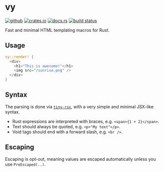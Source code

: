 # vy

[<img alt="github" src="https://img.shields.io/badge/github-jonahlund/vy-8da0cb?style=for-the-badge&logo=github">](https://github.com/jonahlund/vy)
[<img alt="crates.io" src="https://img.shields.io/crates/v/vy.svg?style=for-the-badge&logo=rust">](https://crates.io/crates/vy)
[<img alt="docs.rs" src="https://img.shields.io/badge/docs.rs-vy-66c2a5?style=for-the-badge&logo=docs.rs">](https://docs.rs/vy)
[<img alt="build status" src="https://img.shields.io/github/actions/workflow/status/jonahlund/vy/ci.yml?branch=main&style=for-the-badge">](https://github.com/jonahlund/vy/actions?query=branch%3Amain)

Fast and minimal HTML templating macros for Rust.

## Usage

```rust
vy::render! {
  <div>
    <h1>"This is awesome!"</h1>
    <img src="/sunrise.png" />
  </div>
}
```

## Syntax

The parsing is done via [`tiny-rsx`](https://docs.rs/tiny-rsx), with a very simple and minimal JSX-like syntax.

- Rust expressions are interpreted with braces, e.g. `<span>{1 + 2}</span>`.
- Text should always be quoted, e.g. `<p>"My text"</p>`.
- Void tags should end with a forward slash, e.g. `<br />`.

## Escaping

Escaping is opt-out, meaning values are escaped automatically unless you use `PreEscaped(..)`.
